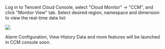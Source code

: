 Log in to Tencent Cloud Console, select "Cloud Monitor" -> "CCM", and click "Monitor View" tab. Select desired region, namespace and dimension to view the real-time data list:

![](//mccdn.qcloud.com/static/img/6d60bd2bc5fb49f02beccf49192debdf/image.png)

Alarm Configuration, View History Data and more features will be launched in CCM console soon.
